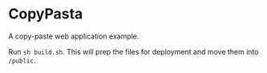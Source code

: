 # CopyPasta
A copy-paste web application example.

Run `sh build.sh`. This will prep the files for deployment and move them into `/public`.

